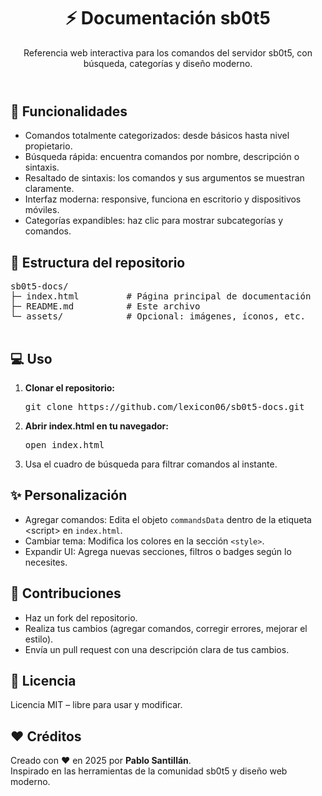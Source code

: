 <!DOCTYPE html>
<html lang="es">
<head>
<meta charset="UTF-8">
<meta name="viewport" content="width=device-width, initial-scale=1.0">
</head>
<body>

<main>

  <header>
    <h1>⚡ Documentación sb0t5</h1>
    <p>Referencia web interactiva para los comandos del servidor sb0t5, con búsqueda, categorías y diseño moderno.</p>
  </header>

  <section>
    <h2>🚀 Funcionalidades</h2>
    <ul>
      <li>Comandos totalmente categorizados: desde básicos hasta nivel propietario.</li>
      <li>Búsqueda rápida: encuentra comandos por nombre, descripción o sintaxis.</li>
      <li>Resaltado de sintaxis: los comandos y sus argumentos se muestran claramente.</li>
      <li>Interfaz moderna: responsive, funciona en escritorio y dispositivos móviles.</li>
      <li>Categorías expandibles: haz clic para mostrar subcategorías y comandos.</li>
    </ul>
  </section>

  <section>
    <h2>📂 Estructura del repositorio</h2>
    <pre>
sb0t5-docs/
├─ index.html         # Página principal de documentación
├─ README.md          # Este archivo
└─ assets/            # Opcional: imágenes, íconos, etc.
    </pre>
  </section>

  <section>
    <h2>💻 Uso</h2>
    <ol>
      <li>
        <strong>Clonar el repositorio:</strong>
        <pre>git clone https://github.com/lexicon06/sb0t5-docs.git</pre>
      </li>
      <li>
        <strong>Abrir index.html en tu navegador:</strong>
        <pre>open index.html</pre>
      </li>
      <li>Usa el cuadro de búsqueda para filtrar comandos al instante.</li>
    </ol>
  </section>

  <section>
    <h2>✨ Personalización</h2>
    <ul>
      <li>Agregar comandos: Edita el objeto <code>commandsData</code> dentro de la etiqueta &lt;script&gt; en <code>index.html</code>.</li>
      <li>Cambiar tema: Modifica los colores en la sección <code>&lt;style&gt;</code>.</li>
      <li>Expandir UI: Agrega nuevas secciones, filtros o badges según lo necesites.</li>
    </ul>
  </section>

  <section>
    <h2>📄 Contribuciones</h2>
    <ul>
      <li>Haz un fork del repositorio.</li>
      <li>Realiza tus cambios (agregar comandos, corregir errores, mejorar el estilo).</li>
      <li>Envía un pull request con una descripción clara de tus cambios.</li>
    </ul>
  </section>

  <section>
    <h2>📌 Licencia</h2>
    <p>Licencia MIT – libre para usar y modificar.</p>
  </section>

  <section>
    <h2>❤️ Créditos</h2>
    <p>Creado con ❤️ en 2025 por <strong>Pablo Santillán</strong>.<br>
    Inspirado en las herramientas de la comunidad sb0t5 y diseño web moderno.</p>
  </section>

</main>

</body>
</html>
